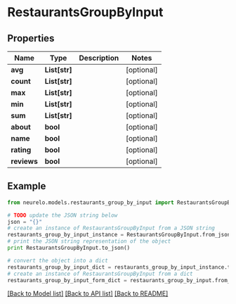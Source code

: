 # RestaurantsGroupByInput


## Properties
Name | Type | Description | Notes
------------ | ------------- | ------------- | -------------
**avg** | **List[str]** |  | [optional] 
**count** | **List[str]** |  | [optional] 
**max** | **List[str]** |  | [optional] 
**min** | **List[str]** |  | [optional] 
**sum** | **List[str]** |  | [optional] 
**about** | **bool** |  | [optional] 
**name** | **bool** |  | [optional] 
**rating** | **bool** |  | [optional] 
**reviews** | **bool** |  | [optional] 

## Example

```python
from neurelo.models.restaurants_group_by_input import RestaurantsGroupByInput

# TODO update the JSON string below
json = "{}"
# create an instance of RestaurantsGroupByInput from a JSON string
restaurants_group_by_input_instance = RestaurantsGroupByInput.from_json(json)
# print the JSON string representation of the object
print RestaurantsGroupByInput.to_json()

# convert the object into a dict
restaurants_group_by_input_dict = restaurants_group_by_input_instance.to_dict()
# create an instance of RestaurantsGroupByInput from a dict
restaurants_group_by_input_form_dict = restaurants_group_by_input.from_dict(restaurants_group_by_input_dict)
```
[[Back to Model list]](../README.md#documentation-for-models) [[Back to API list]](../README.md#documentation-for-api-endpoints) [[Back to README]](../README.md)



